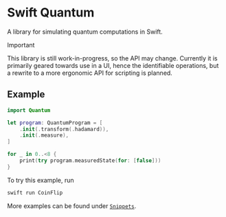 # Swift Quantum

A library for simulating quantum computations in Swift.

> [!IMPORTANT]
> This library is still work-in-progress, so the API may change. Currently it is primarily geared towards use in a UI, hence the identifiable operations, but a rewrite to a more ergonomic API for scripting is planned.

## Example

```swift
import Quantum

let program: QuantumProgram = [
    .init(.transform(.hadamard)),
    .init(.measure),
]

for _ in 0..<8 {
    print(try program.measuredState(for: [false]))
}
```

To try this example, run

```sh
swift run CoinFlip
```

More examples can be found under [`Snippets`](Snippets).

